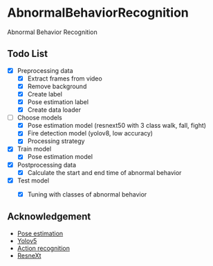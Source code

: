 # AbnormalBehaviorRecognition
Abnormal Behavior Recognition

## Todo List

- [x] Preprocessing data
    - [x] Extract frames from video
    - [x] Remove background
    - [x] Create label
    - [x] Pose estimation label
    - [x] Create data loader
- [ ] Choose models
    - [x] Pose estimation model (resnext50 with 3 class walk, fall, fight)
    - [x] Fire detection model (yolov8, low accuracy)
    - [x] Processing strategy 

- [x] Train model
    - [x] Pose estimation model

- [x] Postprocessing data
    - [x] Calculate the start and end time of abnormal behavior

- [x] Test model
    - [x] Tuning with classes of abnormal behavior


## Acknowledgement

- [Pose estimation](https://github.com/BakingBrains/Pose_estimation/tree/main)
- [Yolov5](https://pytorch.org/hub/ultralytics_yolov5/)
- [Action recognition](https://github.com/cjf8899/Development_of_abnormal_behavior_recognition)
- [ResneXt](https://arxiv.org/abs/1611.05431)






